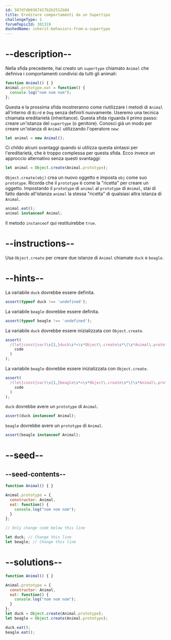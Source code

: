 ```yaml
---
id: 587d7db0367417b2b2512b84
title: Ereditare comportamenti da un Supertipo
challengeType: 1
forumTopicId: 301319
dashedName: inherit-behaviors-from-a-supertype
---
```


# --description--

Nella sfida precedente, hai creato un `supertype` chiamato `Animal` che definiva i comportamenti condivisi da tutti gli animali:

```js
function Animal() { }
Animal.prototype.eat = function() {
  console.log("nom nom nom");
};
```

Questa e la prossima sfida mostreranno come riutilizzare i metodi di `Animal` all'interno di `Bird` e `Dog` senza definirli nuovamente. Useremo una tecnica chiamata ereditarietà (inheritance). Questa sfida riguarda il primo passo: creare un'istanza del `supertype` (o genitore). Conosci già un modo per creare un'istanza di `Animal` utilizzando l'operatore `new`:

```js
let animal = new Animal();
```

Ci childo alcuni svantaggi quando si utilizza questa sintassi per l'ereditarietà, che è troppo complessa per questa sfida. Ecco invece un approccio alternativo senza questi svantaggi:

```js
let animal = Object.create(Animal.prototype);
```

`Object.create(obj)` crea un nuovo oggetto e imposta `obj` come suo `prototype`. Ricorda che il `prototype` è come la "ricetta" per creare un oggetto. Impostando il `prototype` di `animal` al `prototype` di `Animal`, stai di fatto dando all'istanza `animal` la stessa "ricetta" di qualsiasi altra istanza di `Animal`.

```js
animal.eat();
animal instanceof Animal;
```

Il metodo `instanceof` qui restituirebbe `true`.

# --instructions--

Usa `Object.create` per creare due istanze di `Animal` chiamate `duck` e `beagle`.

# --hints--

La variabile `duck` dovrebbe essere definita.

```js
assert(typeof duck !== 'undefined');
```

La variabile `beagle` dovrebbe essere definita.

```js
assert(typeof beagle !== 'undefined');
```

La variabile `duck` dovrebbe essere inizializzata con `Object.create`.

```js
assert(
  /(let|const|var)\s{1,}duck\s*=\s*Object\.create\s*\(\s*Animal\.prototype\s*\)\s*/.test(
    code
  )
);
```

La variabile `beagle` dovrebbe essere inizializzata con `Object.create`.

```js
assert(
  /(let|const|var)\s{1,}beagle\s*=\s*Object\.create\s*\(\s*Animal\.prototype\s*\)\s*/.test(
    code
  )
);
```

`duck` dovrebbe avere un `prototype` di `Animal`.

```js
assert(duck instanceof Animal);
```

`beagle` dovrebbe avere un `prototype` di `Animal`.

```js
assert(beagle instanceof Animal);
```

# --seed--

## --seed-contents--

```js
function Animal() { }

Animal.prototype = {
  constructor: Animal,
  eat: function() {
    console.log("nom nom nom");
  }
};

// Only change code below this line

let duck; // Change this line
let beagle; // Change this line
```

# --solutions--

```js
function Animal() { }

Animal.prototype = {
  constructor: Animal,
  eat: function() {
    console.log("nom nom nom");
  }
};
let duck = Object.create(Animal.prototype);
let beagle = Object.create(Animal.prototype);

duck.eat();
beagle.eat();
```

